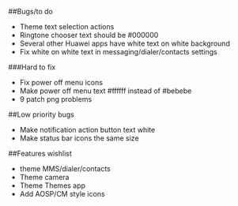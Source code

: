 ##Bugs/to do
* Theme text selection actions
* Ringtone chooser text should be #000000
* Several other Huawei apps have white text on white background
* Fix white on white text in messaging/dialer/contacts settings

###Hard to fix
* Fix power off menu icons
* Make power off menu text #ffffff instead of #bebebe
* 9 patch png problems

##Low priority bugs
* Make notification action button text white
* Make status bar icons the same size

##Features wishlist
* theme MMS/dialer/contacts
* Theme camera
* Theme Themes app
* Add AOSP/CM style icons
